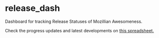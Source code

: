 release_dash
============

Dashboard for tracking Release Statuses of Mozillian Awesomeness.

Check the progress updates and latest developments on <a href="https://docs.google.com/spreadsheet/ccc?key=0ApNDjYXWm5JndDFwLWVlM1BPR3dBdjE1ZVdfWlBwR1E&usp=sharing">this spreadsheet.</a>



